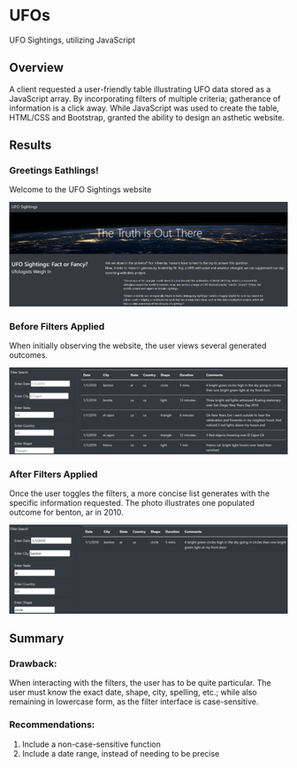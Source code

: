 # UFOs

UFO Sightings, utilizing JavaScript

## Overview

A client requested a user-friendly table illustrating UFO data stored as a JavaScript array. By incorporating filters of multiple criteria; gatherance of information is a click away. While JavaScript was used to create the table, HTML/CSS and Bootstrap, granted the ability to design an asthetic website.

## Results

### Greetings Eathlings!
Welcome to the UFO Sightings website

![top](/static/images/top.png)

### Before Filters Applied
When initially observing the website, the user views several generated outcomes.

![before](/static/images/before.png)

### After Filters Applied
Once the user toggles the filters, a more concise list generates with the specific information requested. The photo illustrates one populated outcome for benton, ar in 2010.

![working](/static/images/working.png)

## Summary
### Drawback:
When interacting with the filters, the user has to be quite particular. The user must know the exact date, shape, city, spelling, etc.; while also remaining in lowercase form, as the filter interface is case-sensitive. 

### Recommendations:
1. Include a non-case-sensitive function
2. Include a date range, instead of needing to be precise 
